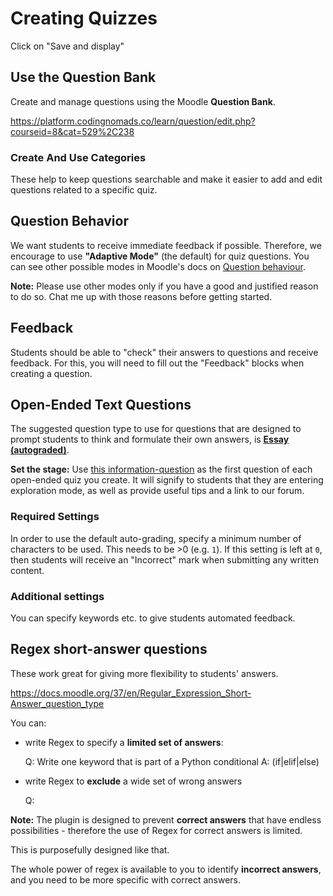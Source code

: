 # Creating Quizzes


Click on "Save and display"



## Use the Question Bank

Create and manage questions using the Moodle **Question Bank**.

<https://platform.codingnomads.co/learn/question/edit.php?courseid=8&cat=529%2C238>

### Create And Use Categories

These help to keep questions searchable and make it easier to add and edit questions related to a specific quiz.

## Question Behavior

We want students to receive immediate feedback if possible. Therefore, we encourage to use **"Adaptive Mode"** (the default) for quiz questions. You can see other possible modes in Moodle's docs on [Question behaviour](https://docs.moodle.org/37/en/Question_behaviours).

**Note:** Please use other modes only if you have a good and justified reason to do so. Chat me up with those reasons before getting started.

## Feedback

Students should be able to "check" their answers to questions and receive feedback. For this, you will need to fill out the "Feedback" blocks when creating a question.

## Open-Ended Text Questions

The suggested question type to use for questions that are designed to prompt students to think and formulate their own answers, is [**Essay (autograded)**](https://github.com/gbateson/moodle-qtype_essayautograde).

**Set the stage:** Use [this information-question](https://platform.codingnomads.co/learn/question/edit.php?courseid=8&cat=530%2C238&qpage=0&category=530%2C238&qbshowtext=0&recurse=0&showhidden=0) as the first question of each open-ended quiz you create. It will signify to students that they are entering exploration mode, as well as provide useful tips and a link to our forum.

### Required Settings

In order to use the default auto-grading, specify a minimum number of characters to be used. This needs to be >0 (e.g. `1`). If this setting is left at `0`, then students will receive an "Incorrect" mark when submitting any written content.

### Additional settings

You can specify keywords etc. to give students automated feedback.

## Regex short-answer questions

These work great for giving more flexibility to students' answers.

<https://docs.moodle.org/37/en/Regular_Expression_Short-Answer_question_type>

You can:

* write Regex to specify a **limited set of answers**:

    Q: Write one keyword that is part of a Python conditional
    A: (if|elif|else)

* write Regex to **exclude** a wide set of wrong answers

    Q:

**Note:** The plugin is designed to prevent **correct answers** that have endless possibilities - therefore the use of Regex for correct answers is limited.

This is purposefully designed like that.

The whole power of regex is available to you to identify **incorrect answers**, and you need to be more specific with correct answers.
